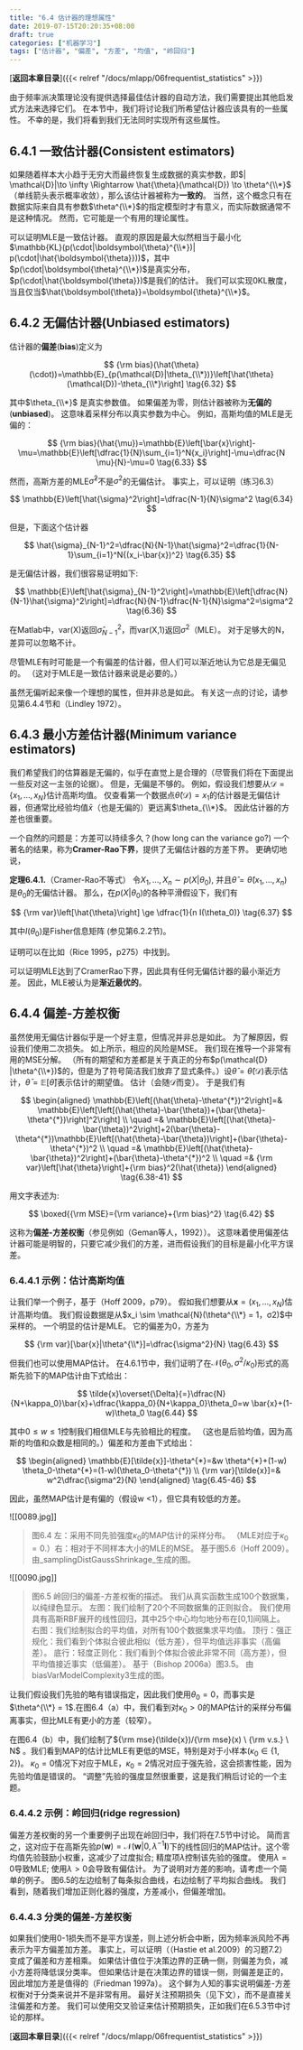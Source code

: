 ```yaml
---
title: "6.4 估计器的理想属性"
date: 2019-07-15T20:20:35+08:00
draft: true
categories: ["机器学习"]
tags: ["估计器", "偏差", "方差", "均值", "岭回归"]
---
```



[**返回本章目录**]({{< relref "/docs/mlapp/06frequentist_statistics" >}})

由于频率派决策理论没有提供选择最佳估计器的自动方法，我们需要提出其他启发式方法来选择它们。 在本节中，我们将讨论我们所希望估计器应该具有的一些属性。 不幸的是，我们将看到我们无法同时实现所有这些属性。

<!--more-->

## 6.4.1 一致估计器\(Consistent estimators\)

如果随着样本大小趋于无穷大而最终恢复生成数据的真实参数，即$| \mathcal{D}|\to \infty \Rightarrow \hat{\theta}(\mathcal{D}) \to \theta^{\\*}$ （单线箭头表示概率收敛），那么该估计器被称为**一致的**。 当然，这个概念只有在数据实际来自具有参数$\theta^{\\*}$的指定模型时才有意义，而实际数据通常不是这种情况。 然而，它可能是一个有用的理论属性。

可以证明MLE是一致估计器。 直观的原因是最大似然相当于最小化$\mathbb{KL}(p(\cdot|\boldsymbol{\theta}^{\\*})| p(\cdot|\hat{\boldsymbol{\theta}}))$，其中$p(\cdot|\boldsymbol{\theta}^{\\*})$是真实分布，$p(\cdot|\hat{\boldsymbol{\theta}})$是我们的估计。 我们可以实现0KL散度，当且仅当$\hat{\boldsymbol{\theta}}=\boldsymbol{\theta}^{\\*}$。

## 6.4.2 无偏估计器\(Unbiased estimators\)

估计器的**偏差**\(**bias**\)定义为

$$
{\rm bias}(\hat{\theta}(\cdot))=\mathbb{E}_{p(\mathcal{D}|\theta_{\\*})}\left[\hat{\theta}(\mathcal{D})-\theta_{\\*}\right] \tag{6.32}
$$

其中$\theta_{\\*}$ 是真实参数值。 如果偏差为零，则估计器被称为**无偏的**\(**unbiased**\)。 这意味着采样分布以真实参数为中心。 例如，高斯均值的MLE是无偏的：

$$
{\rm bias}(\hat{\mu})=\mathbb{E}\left[\bar{x}\right]-\mu=\mathbb{E}\left[\dfrac{1}{N}\sum_{i=1}^N{x_i}\right]-\mu=\dfrac{N \mu}{N}-\mu=0 \tag{6.33}
$$

然而，高斯方差的MLE$\hat{\sigma}^2$不是$\sigma^2$的无偏估计。 事实上，可以证明（练习6.3）

$$
\mathbb{E}\left[\hat{\sigma}^2\right]=\dfrac{N-1}{N}\sigma^2 \tag{6.34}
$$

但是，下面这个估计器

$$
\hat{\sigma}_{N-1}^2=\dfrac{N}{N-1}\hat{\sigma}^2=\dfrac{1}{N-1}\sum_{i=1}^N{(x_i-\bar{x})^2}  \tag{6.35}
$$

是无偏估计器，我们很容易证明如下:

$$
\mathbb{E}\left[\hat{\sigma}_{N-1}^2\right]=\mathbb{E}\left[\dfrac{N}{N-1}\hat{\sigma}^2\right]=\dfrac{N}{N-1}\dfrac{N-1}{N}\sigma^2=\sigma^2  \tag{6.36}
$$

在Matlab中，var\(X\)返回$\hat{\sigma}_{N-1}^2$，而var\(X,1\)返回$\sigma^2$（MLE）。 对于足够大的N，差异可以忽略不计。

尽管MLE有时可能是一个有偏差的估计器，但人们可以渐近地认为它总是无偏见的。 （这对于MLE是一致估计器来说是必要的。）

虽然无偏听起来像一个理想的属性，但并非总是如此。 有关这一点的讨论，请参见第6.4.4节和（Lindley 1972）。

## 6.4.3 最小方差估计器\(Minimum variance estimators\)

我们希望我们的估算器是无偏的，似乎在直觉上是合理的（尽管我们将在下面提出一些反对这一主张的论据）。 但是，无偏是不够的。 例如，假设我们想要从$\mathcal{D} = \{x_1,\dots,x_N\}$估计高斯均值。 仅查看第一个数据点$\hat{\theta}(\mathcal{D})= x_1$的估计器是无偏估计器，但通常比经验均值$\bar{x}$（也是无偏的）更远离$\theta_{\\*}$。 因此估计器的方差也很重要。

一个自然的问题是：方差可以持续多久？\(how long can the variance go?\) 一个著名的结果，称为**Cramer-Rao下界**，提供了无偏估计器的方差下界。 更确切地说，

**定理6.4.1.**（Cramer-Rao不等式） 令$X_1,\dots,X_n \sim p(X |\theta_0)$, 并且$\hat{\theta}=\hat{\theta}(x_1,\dots,x_n)$是$\theta_0$的无偏估计器。 那么，在$p(X |\theta_0)$的各种平滑假设下，我们有

$$
{\rm var}\left[\hat{\theta}\right] \ge \dfrac{1}{n I(\theta_0)}  \tag{6.37}
$$

其中$I(\theta_0)$是Fisher信息矩阵 \(参见第6.2.2节\)。

证明可以在比如（Rice 1995，p275）中找到。

可以证明MLE达到了CramerRao下界，因此具有任何无偏估计器的最小渐近方差。 因此，MLE被认为是**渐近最优的**。

## 6.4.4 偏差-方差权衡

虽然使用无偏估计器似乎是一个好主意，但情况并非总是如此。 为了解原因，假设我们使用二次损失。 如上所示，相应的风险是MSE。 我们现在推导一个非常有用的MSE分解。 （所有的期望和方差都是关于真正的分布$p(\mathcal{D} |\theta^{\\*})$的，但是为了符号简洁我们放弃了显式条件。）设$\hat{\theta}=\hat{\theta}(\mathcal{D})$表示估计，$\bar{\theta}=\mathbb{E}\left[\hat{\theta}\right]$表示估计的期望值。 估计（会随$\mathcal{D}$而变）。 于是我们有

$$
\begin{aligned}
\mathbb{E}\left[(\hat{\theta}-\theta^{*})^2\right]=& \mathbb{E}\left[\left[(\hat{\theta}-\bar{\theta})+(\bar{\theta}-\theta^{*})\right]^2\right]  \\
\quad =& \mathbb{E}\left[(\hat{\theta}-\bar{\theta})^2\right]+2(\bar{\theta}-\theta^{*})\mathbb{E}\left[(\hat{\theta}-\bar{\theta})\right]+(\bar{\theta}-\theta^{*})^2   \\
\quad =& \mathbb{E}\left[(\hat{\theta}-\bar{\theta})^2\right]+(\bar{\theta}-\theta^{*})^2  \\
\quad =& {\rm var}\left[\hat{\theta}\right]+{\rm bias}^2(\hat{\theta})  
\end{aligned} \tag{6.38-41}
$$

用文字表述为:

$$
\boxed{{\rm MSE}={\rm variance}+{\rm bias}^2} \tag{6.42}
$$

这称为**偏差-方差权衡**（参见例如（Geman等人，1992））。 这意味着使用偏差估计器可能是明智的，只要它减少我们的方差，进而假设我们的目标是最小化平方误差。

### 6.4.4.1 示例：估计高斯均值

让我们举一个例子，基于（Hoff 2009，p79）。 假如我们想要从$\boldsymbol{x} =(x_1,\dots,x_N)$估计高斯均值。 我们假设数据是从$x_i \sim \mathcal{N}(\theta^{\\*} = 1，σ2)$中采样的。 一个明显的估计是MLE。 它的偏差为0，方差为

$$
{\rm var}[\bar{x}|\theta^{\\*}]=\dfrac{\sigma^2}{N}  \tag{6.43}
$$

但我们也可以使用MAP估计。 在4.6.1节中，我们证明了在$\mathcal{N}(\theta_0,\sigma^2/\kappa_0)$形式的高斯先验下的MAP估计由下式给出：

$$
\tilde{x}\overset{\Delta}{=}\dfrac{N}{N+\kappa_0}\bar{x}+\dfrac{\kappa_0}{N+\kappa_0}\theta_0=w \bar{x}+(1-w)\theta_0  \tag{6.44}
$$

其中$0 \le w \le 1$控制我们相信MLE与先验相比的程度。 （这也是后验均值，因为高斯的均值和众数是相同的。）偏差和方差由下式给出：

$$
\begin{aligned}
\mathbb{E}[\tilde{x}]-\theta^{*}=&w \theta^{*}+(1-w)
\theta_0-\theta^{*}=(1-w)(\theta_0-\theta^{*})    \\
{\rm var}[\tilde{x}]=& w^2\dfrac{\sigma^2}{N} 
\end{aligned} \tag{6.45-46}
$$

因此，虽然MAP估计是有偏的（假设w &lt;1），但它具有较低的方差。

![[0089.jpg]]

> 图6.4 左：采用不同先验强度$\kappa_0$的MAP估计的采样分布。 （MLE对应于$\kappa_0=0$.）右：相对于不同样本大小的MLE的MSE。 基于图5.6（Hoff 2009）。 由_samplingDistGaussShrinkage_生成的图。

![[0090.jpg]]

> 图6.5 岭回归的偏差-方差权衡的描述。 我们从真实函数生成100个数据集，以纯绿色显示。 左图：我们绘制了20个不同数据集的正则拟合。 我们使用具有高斯RBF展开的线性回归，其中25个中心均匀地分布在\[0,1\]间隔上。 右图：我们绘制拟合的平均值，对所有100个数据集求平均值。 顶行：强正规化：我们看到个体拟合彼此相似（低方差），但平均值远非事实（高偏差）。 底行：轻度正则化：我们看到个体拟合彼此非常不同（高方差），但平均值接近事实（低偏差）。 基于（Bishop 2006a）图3.5。 由biasVarModelComplexity3生成的图。

让我们假设我们先验的略有错误指定，因此我们使用$\theta_0= 0$，而事实是$\theta^{\\*} = 1$.在图6.4（a）中，我们看到对$\kappa_0> 0$的MAP估计的采样分布偏离事实，但比MLE有更小的方差（较窄）。

在图6.4（b）中，我们绘制了${\rm mse}(\tilde{x})/{\rm mse}(x) \ {\rm v.s.} \ N$ 。我们看到MAP的估计比MLE有更低的MSE，特别是对于小样本\($\kappa_0 \in \{1,2\}$\)。 $\kappa_0= 0$情况下对应于MLE，$\kappa_0= 2$情况对应于强先验，这会损害性能，因为先验均值是错误的。 “调整”先验的强度显然很重要，这是我们稍后讨论的一个主题。

### 6.4.4.2 示例：岭回归\(ridge regression\)

偏差方差权衡的另一个重要例子出现在岭回归中，我们将在7.5节中讨论。 简而言之，这对应于在高斯先验$p(\boldsymbol{w})=\mathcal{N}(\boldsymbol{w} | 0,\lambda^{-1}\boldsymbol{I})$下的线性回归的MAP估计。这个零均值先验鼓励小权重，这减少了过度拟合; 精度项$\lambda$控制该先验的强度。 使用$\lambda= 0$导致MLE; 使用$\lambda> 0$会导致有偏估计。 为了说明对方差的影响，请考虑一个简单的例子。 图6.5的左边绘制了每条拟合曲线，右边绘制了平均拟合曲线。 我们看到，随着我们增加正则化器的强度，方差减小，但偏差增加。

### 6.4.4.3 分类的偏差-方差权衡

如果我们使用0-1损失而不是平方误差，则上述分析会中断，因为频率派风险不再表示为平方偏差加方差。 事实上，可以证明（（Hastie et al.2009）的习题7.2）变成了偏差和方差相乘。 如果估计值位于决策边界的正确一侧，则偏差为负，减小方差将降低误分类率。 但如果估计是在决策边界的错误一侧，则偏差是正的，因此增加方差是值得的（Friedman 1997a）。 这个鲜为人知的事实说明偏差-方差权衡对于分类来说并不是非常有用。 最好关注预期损失（见下文），而不是直接关注偏差和方差。 我们可以使用交叉验证来估计预期损失，正如我们在6.5.3节中讨论的那样。

[**返回本章目录**]({{< relref "/docs/mlapp/06frequentist_statistics" >}})


